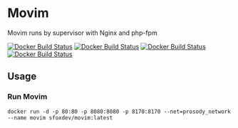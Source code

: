 # Movim

Movim runs by supervisor with Nginx and php-fpm

[![Docker Build Status](https://img.shields.io/docker/build/sfoxdev/movim.svg?style=flat-square)]()
[![Docker Build Status](https://img.shields.io/docker/automated/sfoxdev/movim.svg?style=flat-square)]()
[![Docker Build Status](https://img.shields.io/docker/pulls/sfoxdev/movim.svg?style=flat-square)]()
[![Docker Build Status](https://img.shields.io/docker/stars/sfoxdev/movim.svg?style=flat-square)]()

## Usage

### Run Movim
```
docker run -d -p 80:80 -p 8080:8080 -p 8170:8170 --net=prosody_network --name movim sfoxdev/movim:latest
```
